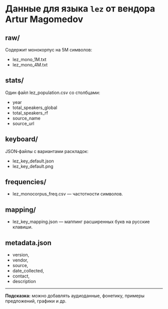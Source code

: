 # Данные для языка `lez` от вендора Artur Magomedov

## raw/
Содержит монокорпус на 5M символов:
- lez_mono_1M.txt
- lez_mono_4M.txt

## stats/
Один файл lez_population.csv со столбцами:
- year
- total_speakers_global
- total_speakers_rf
- source_name
- source_url

## keyboard/
JSON‑файлы с вариантами раскладок:
- lez_key_default.json
- lez_key_default.png

## frequencies/
- lez_monocorpus_freq.csv — частотности символов.

## mapping/
- lez_key_mapping.json — маппинг расширенных букв на русские клавиши.

## metadata.json
- version, 
- vendor, 
- source, 
- date_collected, 
- contact, 
- description

---  
**Подсказка:** можно добавлять аудиоданные, фонетику, примеры предложений, графики и др.
